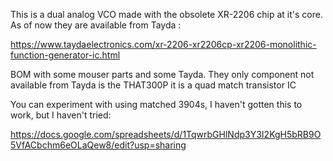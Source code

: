 This is a dual analog VCO made with the obsolete XR-2206 chip at it's core. As of now they are available from Tayda :

https://www.taydaelectronics.com/xr-2206-xr2206cp-xr2206-monolithic-function-generator-ic.html

BOM with some mouser parts and some Tayda. They only component not available from Tayda is the THAT300P it is a quad match transistor IC

You can experiment with using matched 3904s, I haven't gotten this to work, but I haven't tried:

https://docs.google.com/spreadsheets/d/1TqwrbGHlNdp3Y3I2KgH5bRB9O5VfACbchm6eOLaQew8/edit?usp=sharing

